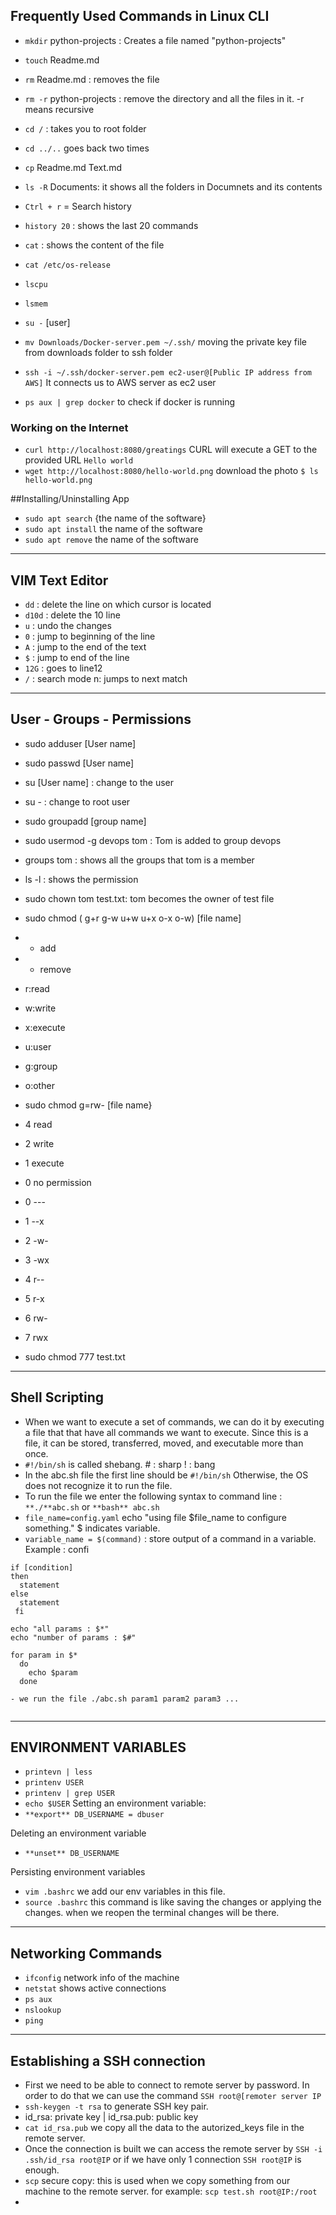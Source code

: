## Frequently Used Commands in Linux CLI


- `mkdir` python-projects : Creates a file named "python-projects"
- `touch` Readme.md
- `rm` Readme.md : removes the file
- `rm -r` python-projects : remove the directory and all the files in it. -r means recursive
- `cd /` : takes you to root folder
- `cd ../..` goes back two times
- `cp` Readme.md Text.md
- `ls -R` Documents: it shows all the folders in Documnets and its contents
- `Ctrl + r` = Search history
- `history 20` : shows the last 20 commands
- `cat` : shows the content of the file
- `cat /etc/os-release`
- `lscpu`
- `lsmem`

- `su -` [user]

- `mv Downloads/Docker-server.pem ~/.ssh/` moving the private key file from downloads folder to ssh folder
- `ssh -i ~/.ssh/docker-server.pem ec2-user@[Public IP address from AWS]` It connects us to AWS server as ec2 user
- `ps aux | grep docker` to check if docker is running

### Working on the Internet
- `curl http://localhost:8080/greatings` CURL will execute a GET to the provided URL `Hello world`
- `wget http://localhost:8080/hello-world.png` download the photo `$ ls hello-world.png`


##Installing/Uninstalling App

- `sudo apt search` {the name of the software}
- `sudo apt install` the name of the software
- `sudo apt remove` the name of the software

----------------
VIM Text Editor
----------------
- `dd` : delete the line on which cursor is located
- `d10d` : delete the 10 line
- `u` : undo the changes
- `0` : jump to beginning of the line
- `A` : jump to the end of the text
- `$` : jump to end of the line
- `12G` : goes to line12
- `/` : search mode n: jumps to next match

----------------------------
User - Groups - Permissions
----------------------------
- sudo adduser [User name]
- sudo passwd [User name]
- su [User name] : change to the user
- su - : change to root user

- sudo groupadd [group name]
- sudo usermod -g devops tom : Tom is added to group devops
- groups tom : shows all the groups that tom is a member

- ls -l : shows the permission

- sudo chown tom test.txt: tom becomes the owner of test file 

- sudo chmod ( g+r g-w u+w u+x o-x o-w) [file name]

- + add
- - remove

- r:read
- w:write
- x:execute

- u:user
- g:group
- o:other

- sudo chmod g=rw- [file name}

- 4 read
- 2 write
- 1 execute
- 0 no permission

- 0 ---
- 1 --x
- 2 -w-
- 3 -wx
- 4 r--
- 5 r-x
- 6 rw-
- 7 rwx

- sudo chmod 777 test.txt

-----------------
Shell Scripting
-----------------

- When we want to execute a set of commands, we can do it by executing a file that that have all commands we want to execute. Since this is a file, it can be stored,
transferred, moved, and executable more than once.
- `#!/bin/sh` is called shebang. # : sharp ! : bang
- In the abc.sh file the first line should be `#!/bin/sh` Otherwise, the OS does not recognize it to run the file.
- To run the file we enter the following syntax to command line : `**./**abc.sh` or `**bash** abc.sh`
- `file_name=config.yaml` echo "using file $file_name to configure something." $ indicates variable.
- `variable_name = $(command)` : store output of a command in a variable. Example : confi

```
if [condition] 
then
  statement
else
  statement
 fi 
```

```
echo "all params : $*"
echo "number of params : $#"

for param in $*
  do 
    echo $param
  done
  
- we run the file ./abc.sh param1 param2 param3 ...  
  
```

----------------------
ENVIRONMENT VARIABLES
----------------------
- `printevn | less`
- `printenv USER`
- `printenv | grep USER`
- `echo $USER`
Setting an environment variable:
- `**export** DB_USERNAME = dbuser`

Deleting an environment variable
- `**unset** DB_USERNAME`

Persisting environment variables
- `vim .bashrc` we add our env variables in this file. 
- `source .bashrc` this command is like saving the changes or applying the changes. when we reopen the terminal changes will be there.

-----------
Networking Commands
---------------
- `ifconfig` network info of the machine
- `netstat` shows active connections
- `ps aux`
- `nslookup`
- `ping`

----------
Establishing a SSH connection
---------
- First we need to be able to connect to remote server by password. In order to do that we can use the command `SSH root@[remoter server IP` 
- `ssh-keygen -t rsa` to generate SSH key pair. 
- id_rsa: private key | id_rsa.pub: public key
- `cat id_rsa.pub` we copy all the data to the autorized_keys file in the remote server. 
- Once the connection is built we can access the remote server by `SSH -i .ssh/id_rsa root@IP` or if we have only 1 connection `SSH root@IP` is enough. 
- `scp` secure copy: this is used when we copy something from our machine to the remote server. for example: `scp test.sh root@IP:/root`
-  


